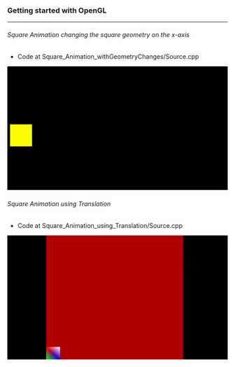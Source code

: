 ### Getting started with OpenGL

----------------------------------------------
###### Square Animation changing the square geometry on the x-axis
- Code at Square_Animation_withGeometryChanges/Source.cpp

![squareAnimation.gif](Files/squareAnimation.gif)

###### Square Animation using Translation
- Code at Square_Animation_using_Translation/Source.cpp

![squareAnimation2.gif](Files/squareAnimation2.gif)
